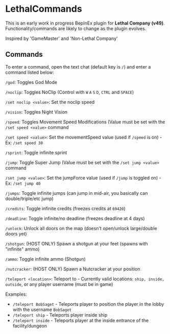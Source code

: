 # LethalCommands

This is an early work in progress BepInEx plugin for **Lethal Company (v49)**. Functionality/commands are likely to change as the plugin evolves.

Inspired by 'GameMaster' and 'Non-Lethal Company'

## Commands
To enter a command, open the text chat (default key is `/`) and enter a command listed below:

`/god`: Toggles God Mode

`/noclip`: Toggles NoClip (Control with `W` `A` `S` `D`, `CTRL` and `SPACE`)

`/set noclip <value>`: Set the noclip speed

`/vision`: Toggles Night Vision

`/speed`: Toggles Movement Speed Modifications (Value must be set with the `/set speed <value>` command

`/set speed <value>`: Set the movementSpeed value (used if `/speed` is on) - Ex: `/set speed 30`

`/sprint`: Toggle infinite sprint

`/jump`: Toggle Super Jump (Value must be set with the `/set jump <value>` command

`/set jump <value>`: Set the jumpForce value (used if `/jump` is toggled on) - Ex: `/set jump 40`

`/jumps`: Toggle infinite jumps (can jump in mid-air, you basically can double/triple/etc jump)

`/credits`: Toggle infinite credits (freezes credits at `69420`)

`/deadline`: Toggle infinite/no deadline (freezes deadline at 4 days)

`/unlock`: Unlock all doors on the map (doesn't open/unlock large/double doors yet)

`/shotgun`: (HOST ONLY) Spawn a shotgun at your feet (spawns with "infinite" ammo)

`/ammo`: Toggle infinite ammo (Shotgun)

`/nutcracker`: (HOST ONLY) Spawn a Nutcracker at your position

`/teleport <location>`: Teleport to <location> - Currently valid locations: `ship, inside, outside`, or any player username (must be in game)

Examples: 
- `/teleport BobSaget` - Teleports player to position the player in the lobby with the username `BobSaget`
- `/teleport ship` - Teleports player inside ship
- `/teleport inside` - Teleports player at the inside entrance of the facility/dungeon
